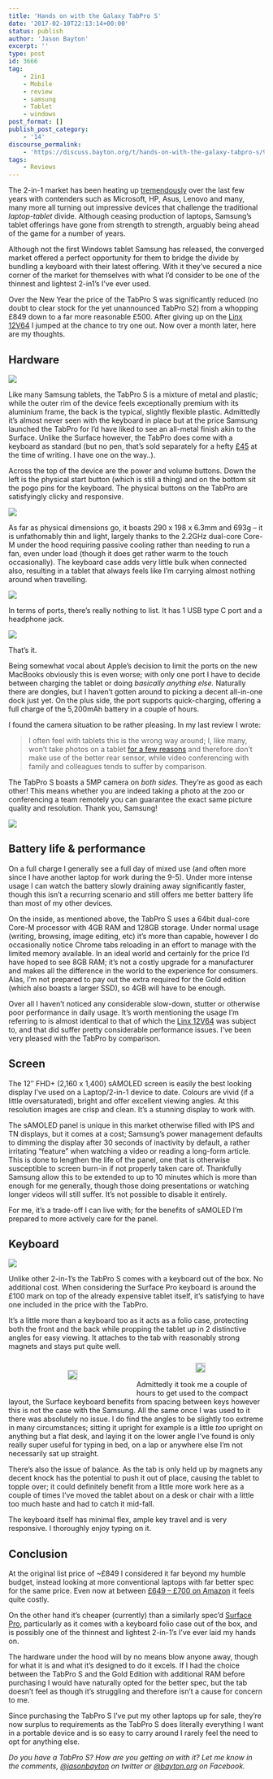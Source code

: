 ```yaml
---
title: 'Hands on with the Galaxy TabPro S'
date: '2017-02-10T22:13:14+00:00'
status: publish
author: 'Jason Bayton'
excerpt: ''
type: post
id: 3666
tag:
    - 2in1
    - Mobile
    - review
    - samsung
    - Tablet
    - windows
post_format: []
publish_post_category:
    - '14'
discourse_permalink:
    - 'https://discuss.bayton.org/t/hands-on-with-the-galaxy-tabpro-s/91'
tags:
    - Reviews
---
```

The 2-in-1 market has been heating up [tremendously](/https://r2_worker.bayton.workers.dev/uploads/2017/02/67993533.jpg "Does anyone else think of Trump whenever they read the word tremendous?") over the last few years with contenders such as Microsoft, HP, Asus, Lenovo and many, many more all turning out impressive devices that challenge the traditional *laptop-tablet* divide. Although ceasing production of laptops, Samsung’s tablet offerings have gone from strength to strength, arguably being ahead of the game for a number of years.

Although not the first Windows tablet Samsung has released, the converged market offered a perfect opportunity for them to bridge the divide by bundling a keyboard with their latest offering. With it they’ve secured a nice corner of the market for themselves with what I’d consider to be one of the thinnest and lightest 2-in1’s I’ve ever used.

Over the New Year the price of the TabPro S was significantly reduced (no doubt to clear stock for the yet unannounced TabPro S2) from a whopping £849 down to a far more reasonable £500. After giving up on the [Linx 12V64](/2016/12/hands-on-with-the-linx-12v64/) I jumped at the chance to try one out. Now over a month later, here are my thoughts.

Hardware
--------

[![](https://r2_worker.bayton.workers.dev/uploads/2017/02/WP_20170210_21_12_39_Rich.jpg)](/https://r2_worker.bayton.workers.dev/uploads/2017/02/WP_20170210_21_12_39_Rich-e1486762603603.jpg)

Like many Samsung tablets, the TabPro S is a mixture of metal and plastic; while the outer rim of the device feels exceptionally premium with its aluminium frame, the back is the typical, slightly flexible plastic. Admittedly it’s almost never seen with the keyboard in place but at the price Samsung launched the TabPro for I’d have liked to see an all-metal finish akin to the Surface. Unlike the Surface however, the TabPro does come with a keyboard as standard (but no pen, that’s sold separately for a hefty [£45](https://www.amazon.co.uk/Samsung-PW700CB-Black-stylus-pens/dp/B01G5VNLSA/ref=as_li_ss_tl?ie=UTF8&qid=1486417101&sr=8-1&keywords=tabpro+s+pen&linkCode=ll1&tag=bayton-21&linkId=1ffc38dc41ef0fe7d2e7e00daa402fc7) at the time of writing. I have one on the way..).

Across the top of the device are the power and volume buttons. Down the left is the physical start button (which is still a thing) and on the bottom sit the pogo pins for the keyboard. The physical buttons on the TabPro are satisfyingly clicky and responsive.

[![](https://r2_worker.bayton.workers.dev/uploads/2017/02/WP_20170210_21_42_53_Rich-e1486763160996.jpg)](/https://r2_worker.bayton.workers.dev/uploads/2017/02/WP_20170210_21_42_53_Rich-e1486763110383.jpg)

As far as physical dimensions go, it boasts 290 x 198 x 6.3mm and 693g – it is unfathomably thin and light, largely thanks to the 2.2GHz dual-core Core-M under the hood requiring passive cooling rather than needing to run a fan, even under load (though it does get rather warm to the touch occasionally). The keyboard case adds very little bulk when connected also, resulting in a tablet that always feels like I’m carrying almost nothing around when travelling.

[![](https://r2_worker.bayton.workers.dev/uploads/2017/02/WP_20170210_21_17_06_Rich-e1486762808257.jpg)](/https://r2_worker.bayton.workers.dev/uploads/2017/02/WP_20170210_21_17_06_Rich-e1486762790153.jpg)

In terms of ports, there’s really nothing to list. It has 1 USB type C port and a headphone jack.

[![](https://r2_worker.bayton.workers.dev/uploads/2017/02/WP_20170210_21_14_59_Rich.jpg)](/https://r2_worker.bayton.workers.dev/uploads/2017/02/WP_20170210_21_14_59_Rich-e1486763210661.jpg)

That’s it.

Being somewhat vocal about Apple’s decision to limit the ports on the new MacBooks obviously this is even worse; with only one port I have to decide between charging the tablet or doing *basically anything else.* Naturally there are dongles, but I haven’t gotten around to picking a decent all-in-one dock just yet. On the plus side, the port supports quick-charging, offering a full charge of the 5,200mAh battery in a couple of hours.

I found the camera situation to be rather pleasing. In my last review I wrote:

> I often feel with tablets this is the wrong way around; I, like many, won’t take photos on a tablet [for a few reasons](https://cameras.reviewed.com/features/please-stop-taking-pictures-with-your-tablet) and therefore don’t make use of the better rear sensor, while video conferencing with family and colleagues tends to suffer by comparison.

The TabPro S boasts a 5MP camera on *both sides*. They’re as good as each other! This means whether you are indeed taking a photo at the zoo or conferencing a team remotely you can guarantee the exact same picture quality and resolution. Thank you, Samsung!

[![](https://r2_worker.bayton.workers.dev/uploads/2017/02/WP_20170210_21_43_22_Rich-e1486763266848.jpg)](/https://r2_worker.bayton.workers.dev/uploads/2017/02/WP_20170210_21_43_22_Rich-e1486763266848.jpg)

Battery life &amp; performance
------------------------------

On a full charge I generally see a full day of mixed use (and often more since I have another laptop for work during the 9-5). Under more intense usage I can watch the battery slowly draining away significantly faster, though this isn’t a recurring scenario and still offers me better battery life than most of my other devices.

On the inside, as mentioned above, the TabPro S uses a 64bit dual-core Core-M processor with 4GB RAM and 128GB storage. Under normal usage (writing, browsing, image editing, etc) it’s more than capable, however I do occasionally notice Chrome tabs reloading in an effort to manage with the limited memory available. In an ideal world and certainly for the price I’d have hoped to see 8GB RAM; it’s not a costly upgrade for a manufacturer and makes all the difference in the world to the experience for consumers. Alas, I’m not prepared to pay out the extra required for the Gold edition (which also boasts a larger SSD), so 4GB will have to be enough.

Over all I haven’t noticed any considerable slow-down, stutter or otherwise poor performance in daily usage. It’s worth mentioning the usage I’m referring to is almost identical to that of which the [Linx 12V64](/2016/12/hands-on-with-the-linx-12v64/) was subject to, and that did suffer pretty considerable performance issues. I’ve been very pleased with the TabPro by comparison.

Screen
------

The 12″ FHD+ (2,160 x 1,400) sAMOLED screen is easily the best looking display I’ve used on a Laptop/2-in-1 device to date. Colours are vivid (if a little oversaturated), bright and offer excellent viewing angles. At this resolution images are crisp and clean. It’s a stunning display to work with.

The sAMOLED panel is unique in this market otherwise filled with IPS and TN displays, but it comes at a cost; Samsung’s power management defaults to dimming the display after 30 seconds of inactivity by default, a rather irritating “feature” when watching a video or reading a long-form article. This is done to lengthen the life of the panel, one that is otherwise susceptible to screen burn-in if not properly taken care of. Thankfully Samsung allow this to be extended to up to 10 minutes which is more than enough for me generally, though those doing presentations or watching longer videos will still suffer. It’s not possible to disable it entirely.

For me, it’s a trade-off I can live with; for the benefits of sAMOLED I’m prepared to more actively care for the panel.

Keyboard
--------

[![](https://r2_worker.bayton.workers.dev/uploads/2017/02/WP_20170210_21_15_20_Rich.jpg)](/https://r2_worker.bayton.workers.dev/uploads/2017/02/WP_20170210_21_15_20_Rich-e1486763408719.jpg)

Unlike other 2-in-1’s the TabPro S comes with a keyboard out of the box. No additional cost. When considering the Surface Pro keyboard is around the £100 mark on top of the already expensive tablet itself, it’s satisfying to have one included in the price with the TabPro.

It’s a little more than a keyboard too as it acts as a folio case, protecting both the front and the back while propping the tablet up in 2 distinctive angles for easy viewing. It attaches to the tab with reasonably strong magnets and stays put quite well.

 <style type="text/css">
			#gallery-6 {
				margin: auto;
			}
			#gallery-6 .gallery-item {
				float: left;
				margin-top: 10px;
				text-align: center;
				width: 50%;
			}
			#gallery-6 img {
				border: 2px solid #cfcfcf;
			}
			#gallery-6 .gallery-caption {
				margin-left: 0;
			}
			/* see gallery_shortcode() in wp-includes/media.php */
		</style>

<div class="gallery galleryid-0 gallery-columns-2 gallery-size-large" id="gallery-6"><dl class="gallery-item"> <dt class="gallery-icon landscape"> 

[![](https://r2_worker.bayton.workers.dev/uploads/2017/02/WP_20170210_21_13_34_Rich.jpg)](/https://r2_worker.bayton.workers.dev/uploads/2017/02/WP_20170210_21_13_34_Rich-e1486763499640.jpg) </dt></dl><dl class="gallery-item"> <dt class="gallery-icon landscape"> [![](https://r2_worker.bayton.workers.dev/uploads/2017/02/WP_20170210_21_13_54_Rich.jpg)](/https://r2_worker.bayton.workers.dev/uploads/2017/02/WP_20170210_21_13_54_Rich-e1486763488632.jpg) </dt></dl>  
 </div>
 
 Admittedly it took me a couple of hours to get used to the compact layout, the Surface keyboard benefits from spacing between keys however this is not the case with the Samsung. All the same once I was used to it there was absolutely no issue. I do find the angles to be slightly too extreme in many circumstances; sitting it upright for example is a little *too* upright on anything but a flat desk, and laying it on the lower angle I’ve found is only really super useful for typing in bed, on a lap or anywhere else I’m not necessarily sat up straight.

There’s also the issue of balance. As the tab is only held up by magnets any decent knock has the potential to push it out of place, causing the tablet to topple over; it could definitely benefit from a little more work here as a couple of times I’ve moved the tablet about on a desk or chair with a little too much haste and had to catch it mid-fall.

The keyboard itself has minimal flex, ample key travel and is very responsive. I thoroughly enjoy typing on it.

Conclusion
----------

At the original list price of ~£849 I considered it far beyond my humble budget, instead looking at more conventional laptops with far better spec for the same price. Even now at between [£649 – £700 on Amazon](https://www.amazon.co.uk/gp/offer-listing/B01CGMCE1W/ref=as_li_ss_tl?ie=UTF8&f_new=true&linkCode=ll2&tag=bayton-21&linkId=cfe579ca240fedc78b41bcf45297adde) it feels quite costly.

On the other hand it’s cheaper (currently) than a similarly spec’d [Surface Pro](https://www.amazon.co.uk/Microsoft-Surface-M3-6Y30-Integrated-Graphics/dp/B017UAS64E/ref=as_li_ss_tl?s=computers&ie=UTF8&qid=1486504075&sr=1-3&keywords=surface+pro&linkCode=ll1&tag=bayton-21&linkId=d2443bb0c19d1b57e62d2dce76185da6), particularly as it comes with a keyboard folio case out of the box, and is possibly one of the thinnest and lightest 2-in-1’s I’ve ever laid my hands on.

The hardware under the hood will by no means blow anyone away, though for what it is and what it’s designed to do it excels. If I had the choice between the TabPro S and the Gold Edition with additional RAM before purchasing I would have naturally opted for the better spec, but the tab doesn’t feel as though it’s struggling and therefore isn’t a cause for concern to me.

Since purchasing the TabPro S I’ve put my other laptops up for sale, they’re now surplus to requirements as the TabPro S does literally everything I want in a portable device and is so easy to carry around I rarely feel the need to opt for anything else.

*Do you have a TabPro S? How are you getting on with it? Let me know in the comments, [@jasonbayton](https://twitter.com/jasonbayton) on twitter or [@bayton.org](https://facebook.com/bayton.org) on Facebook.*